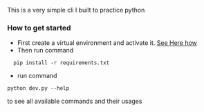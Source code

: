 This is a very simple cli I built to practice python

### How to get started

- First create a virtual environment and activate it. [See Here how](https://www.freecodecamp.org/news/how-to-setup-virtual-environments-in-python/)
- Then run command

```shell
  pip install -r requirements.txt
```

- run command

```shell
python dev.py --help
```

to see all available commands and their usages
